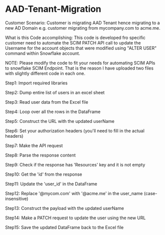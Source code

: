 # AAD-Tenant-Migration
Customer Scenario:
Customer is migrating AAD Tenant hence migrating to a new AD Domain e.g. customer migrating from mycompany.com to acme.me.

What is this Code accomplishing:
This code is developed fro specific customer need to automate the SCIM PATCH API call to update the Username for the account objects that were modified using "ALTER USER" command within Snowflake account.

NOTE: Please modify the code to fit your needs for automating SCIM APIs to snowflake SCIM Endpoint. That is the reason I have uploaded two files with slightly different code in each one.

Step1: Import required libraries

Step2: Dump entire list of users in an excel sheet

Step3: Read user data from the Excel file

Step4: Loop over all the rows in the DataFrame

Step5: Construct the URL with the updated userName

Step6: Set your authorization headers (you'll need to fill in the actual headers)

Step7: Make the API request

Step8: Parse the response content

Step9: Check if the response has 'Resources' key and it is not empty

Step10: Get the 'id' from the response

Step11: Update the 'user_id' in the DataFrame

Step12: Replace '@mycom.com' with '@acme.me' in the user_name (case-insensitive)

Step13: Construct the payload with the updated userName

Step14: Make a PATCH request to update the user using the new URL

Step15: Save the updated DataFrame back to the Excel file
